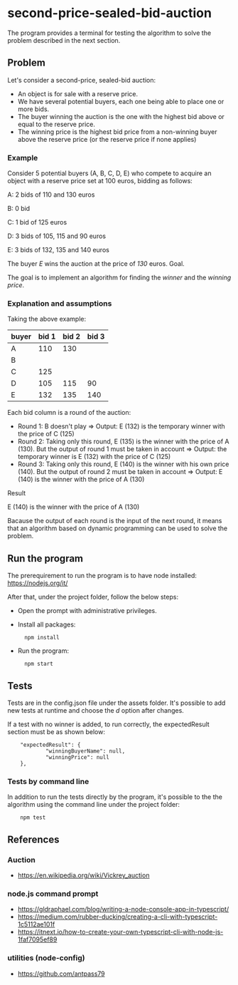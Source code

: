# second-price-sealed-bid-auction

The program provides a terminal for testing the algorithm to solve the problem described in the next section.

## Problem

Let's consider a second-price, sealed-bid auction:

- An object is for sale with a reserve price.
- We have several potential buyers, each one being able to place one or more bids.
- The buyer winning the auction is the one with the highest bid above or equal to the reserve price.
- The winning price is the highest bid price from a non-winning buyer above the reserve price (or the reserve price if none applies)

### Example

Consider 5 potential buyers (A, B, C, D, E) who compete to acquire an object with a reserve price set at 100 euros, bidding as follows:

A: 2 bids of 110 and 130 euros

B: 0 bid

C: 1 bid of 125 euros

D: 3 bids of 105, 115 and 90 euros

E: 3 bids of 132, 135 and 140 euros

The buyer *E* wins the auction at the price of *130* euros.
Goal.

The goal is to implement an algorithm for finding the *winner* and the *winning price*.

### Explanation and assumptions

Taking the above example:

| buyer | bid 1 | bid 2 | bid 3 |
|-------|-------|-------|-------|
|   A   |  110  |  130  |       |
|   B   |       |       |       |
|   C   |  125  |       |       |
|   D   |  105  |  115  |   90  |
|   E   |  132  |  135  |  140  |

Each bid column is a round of the auction:

- Round 1: B doesn't play => Output: E (132) is the temporary winner with the price of C (125)
- Round 2: Taking only this round, E (135) is the winner with the price of A (130). But the output of round 1 must be taken in account => Output: the temporary winner is E (132) with the price of C (125)
- Round 3: Taking only this round, E (140) is the winner with his own price (140). But the output of round 2 must be taken in account => Output: E (140) is the winner with the price of A (130)

Result

E (140) is the winner with the price of A (130)

Bacause the output of each round is the input of the next round, it means that an algorithm based on dynamic programming can be used to solve the problem.

## Run the program

The prerequirement to run the program is to have node installed: <https://nodejs.org/it/>

After that, under the project folder, follow the below steps:

- Open the prompt with administrative privileges.
- Install all packages:

        npm install

- Run the program:

        npm start

## Tests

Tests are in the config.json file under the assets folder. It's possible to add new tests at runtime and choose the *d* option after changes.

If a test with no winner is added, to run correctly, the expectedResult section must be as shown below:

        "expectedResult": {
                "winningBuyerName": null,
                "winningPrice": null
        },

### Tests by command line

In addition to run the tests directly by the program, it's possible to the the algorithm using the command line under the project folder:

        npm test

## References

### Auction

- <https://en.wikipedia.org/wiki/Vickrey_auction>

### node.js command prompt

- <https://gldraphael.com/blog/writing-a-node-console-app-in-typescript/>
- <https://medium.com/rubber-ducking/creating-a-cli-with-typescript-1c5112ae101f>
- <https://itnext.io/how-to-create-your-own-typescript-cli-with-node-js-1faf7095ef89>

### utilities (node-config)

- <https://github.com/antpass79>

